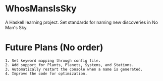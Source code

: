 # WhosMansIsSky
A Haskell learning project. Set standards for naming new discoveries in No Man's Sky.

# Future Plans (No order)
    1. Set keyword mapping through config file.
    2. Add support for Plants, Planets, Systems, and Stations.
    3. Automatically restart the console when a name is generated.
    4. Improve the code for optimization.
